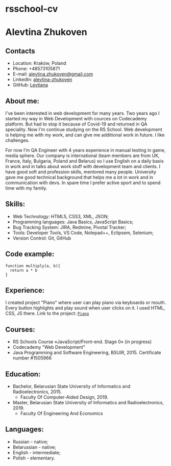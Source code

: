# rsschool-cv

# Alevtina Zhukoven

## **Contacts**
* Location: Kraków, Poland  
* Phone: +48573105871  
* E-mail: alevtina.zhukoven@gmail.com    
* LinkedIn: [alevtina-zhukoven](https://www.linkedin.com/in/alevtina-zhukoven-97a689b4 "LinkedIn - alevtina-zhukoven")
* GitHub: [Levtiana](https://github.com/Levtiana "GitHub - Levtiana")

## **About me:**
  I've been interested in web development for many years. Two years ago I started my way in Web Development with cources on Codecademy platform. But had to stop it because of Covid-19 and returned in QA speciality. Now I'm continue studying on the RS School. Web development is helping me with my work, and can give me additional work in future. I like challenges.  
  
  For now I’m QA Engineer with 4 years experience in manual testing in game, media sphere. Our company is international (team members are from UK, France, Italy, Bulgaria, Poland and Belarus) so I use English on a daily basis in work and in talks about work stuff with development team and clients. I have good soft and profession skills, mentored many people. 
University gave me good technical background that helps me a lot in work and in communication with devs. In spare time I prefer active sport and to spend time with my family.  

## **Skills:** 
* Web Technology: HTML5, CSS3, XML, JSON;
* Programming languages: Java Basics, JavaScript Basics; 
* Bug Tracking System: JIRA, Redmine, Pivotal Tracker;
* Tools: Developer Tools, VS Code, Notepad++, Eclipsem, Selenium;  
* Version Control: Git, GitHub

## **Code example:**
```
function multiply(a, b){
  return a * b
}
```
## **Experience:**
I created project "Piano" where user can play piano via keyboards or mouth. Every button highlights and play sound when user clicks on it. I used HTML, CSS, JS there. Link to the project:  <code>[Piano](https://github.com/Levtiana/Piano "Alevtina's project")</code>

## **Courses:**
* RS Schools Course «JavaScript/Front-end. Stage 0» (in progress)
* Codecademy "Web Development"
* Java Programming and Software Engineering, BSUIR, 2015. Certificate number #1505966

## **Education:**
* Bachelor, Belarusian State University of Informatics and Radioelectronics, 2015.
  + Faculty Of Computer-Aided Design, 2019.
* Master, Belarusian State University of Informatics and Radioelectronics, 2019. 
  + Faculty Of Engineering And Economics

## **Languages:**
* Russian - native;
* Belarussian - native;
* English - intermediate;
* Polish - elementary.



  
  








